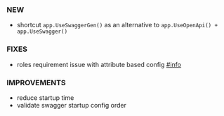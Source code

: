 ### NEW
- shortcut `app.UseSwaggerGen()` as an alternative to `app.UseOpenApi() + app.UseSwagger()`

### FIXES
- roles requirement issue with attribute based config [#info](https://discord.com/channels/933662816458645504/1038735848167968798)

### IMPROVEMENTS
- reduce startup time
- validate swagger startup config order